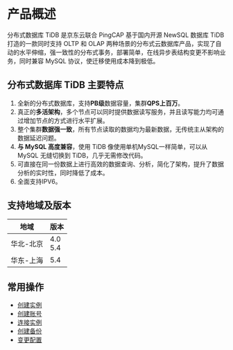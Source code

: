# 产品概述
分布式数据库 TiDB 是京东云联合 PingCAP 基于国内开源 NewSQL 数据库 TiDB 打造的一款同时支持 OLTP 和 OLAP 两种场景的分布式云数据库产品，实现了自动的水平伸缩，强一致性的分布式事务，部署简单，在线异步表结构变更不影响业务，同时兼容 MySQL 协议，使迁移使用成本降到极低。

## 分布式数据库 TiDB 主要特点 
1. 全新的分布式数据库，支持**PB级**数据容量，集群**QPS上百万**。
2. 真正的**多活架构**，多个节点可以同时提供数据读写服务，并且读写能力均可通过增加节点的方式进行水平扩展。
3. 整个集群**数据强一致**，所有节点读取的数据均为最新数据，无传统主从架构的数据延迟问题。
4. **与 MySQL 高度兼容**，使用 TiDB 像使用单机MySQL一样简单，可以从 MySQL 无缝切换到 TiDB，几乎无需修改代码。
5. 可直接在同一份数据上进行高效的数据查询、分析，简化了架构，提升了数据分析的实时性，同时降低了成本。
6. 全面支持IPV6。

## 支持地域及版本

|地域|版本|
|-|-|
|华北-北京|4.0<br>5.4|
|华东-上海|5.4|


## 常用操作
- [创建实例](../Operation-Guide/Instance/Create-Instance.md)
- [创建账号](../Operation-Guide/Account/Create-Account.md)
- [连接实例](../Operation-Guide/Instance/Connect-Instance.md)
- [创建备份](../Operation-Guide/Backup/Create-Backup.md)
- [变更配置](../Operation-Guide/Instance/Modify-Instance-Spec.md)
 
